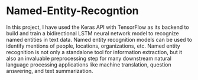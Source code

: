 # Named-Entity-Recogntion
In this project, I have used the Keras API with TensorFlow as its backend to build and train a bidirectional LSTM neural network model to recognize named entities in text data. Named entity recognition models can be used to identify mentions of people, locations, organizations, etc. Named entity recognition is not only a standalone tool for information extraction, but it also an invaluable preprocessing step for many downstream natural language processing applications like machine translation, question answering, and text summarization. 
